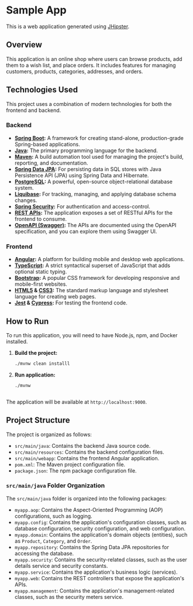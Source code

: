 # Sample App

This is a web application generated using [JHipster](https://www.jhipster.tech/).

## Overview

This application is an online shop where users can browse products, add them to a wish list, and place orders. It includes features for managing customers, products, categories, addresses, and orders.

## Technologies Used

This project uses a combination of modern technologies for both the frontend and backend.

### Backend

*   **[Spring Boot](https://spring.io/projects/spring-boot):** A framework for creating stand-alone, production-grade Spring-based applications.
*   **[Java](https://www.java.com/):** The primary programming language for the backend.
*   **[Maven](https://maven.apache.org/):** A build automation tool used for managing the project's build, reporting, and documentation.
*   **[Spring Data JPA](https://spring.io/projects/spring-data-jpa):** For persisting data in SQL stores with Java Persistence API (JPA) using Spring Data and Hibernate.
*   **[PostgreSQL](https://www.postgresql.org/):** A powerful, open-source object-relational database system.
*   **[Liquibase](https://www.liquibase.org/):** For tracking, managing, and applying database schema changes.
*   **[Spring Security](https://spring.io/projects/spring-security):** For authentication and access-control.
*   **[REST APIs](https://en.wikipedia.org/wiki/REST):** The application exposes a set of RESTful APIs for the frontend to consume.
*   **[OpenAPI (Swagger)](https://www.openapis.org/):** The APIs are documented using the OpenAPI specification, and you can explore them using Swagger UI.

### Frontend

*   **[Angular](https://angular.io/):** A platform for building mobile and desktop web applications.
*   **[TypeScript](https://www.typescriptlang.org/):** A strict syntactical superset of JavaScript that adds optional static typing.
*   **[Bootstrap](https://getbootstrap.com/):** A popular CSS framework for developing responsive and mobile-first websites.
*   **[HTML5](https://en.wikipedia.org/wiki/HTML5) & [CSS3](https://en.wikipedia.org/wiki/CSS#CSS3):** The standard markup language and stylesheet language for creating web pages.
*   **[Jest](https://jestjs.io/) & [Cypress](https://www.cypress.io/):** For testing the frontend code.


## How to Run

To run this application, you will need to have Node.js, npm, and Docker installed.

1.  **Build the project:**
    ```bash
    ./mvnw clean installl
    ```
2.  **Run application:**
    ```bash
    ./mvnw
    


The application will be available at `http://localhost:9000`.

## Project Structure

The project is organized as follows:

*   `src/main/java`: Contains the backend Java source code.
*   `src/main/resources`: Contains the backend configuration files.
*   `src/main/webapp`: Contains the frontend Angular application.
*   `pom.xml`: The Maven project configuration file.
*   `package.json`: The npm package configuration file.

### `src/main/java` Folder Organization

The `src/main/java` folder is organized into the following packages:

*   `myapp.aop`: Contains the Aspect-Oriented Programming (AOP) configurations, such as logging.
*   `myapp.config`: Contains the application's configuration classes, such as database configuration, security configuration, and web configuration.
*   `myapp.domain`: Contains the application's domain objects (entities), such as `Product`, `Category`, and `Order`.
*   `myapp.repository`: Contains the Spring Data JPA repositories for accessing the database.
*   `myapp.security`: Contains the security-related classes, such as the user details service and security constants.
*   `myapp.service`: Contains the application's business logic (services).
*   `myapp.web`: Contains the REST controllers that expose the application's APIs.
*   `myapp.management`: Contains the application's management-related classes, such as the security meters service.